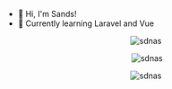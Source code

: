 <!-- GitHub Profile Views Counter and commited -->
<!-- <div style="display: flex; justify-content: space-between; align-items: center;">
    <div>
        <a href="https://github.com/sdnas">
            <img src="https://komarev.com/ghpvc/?username=sdnas&label=Profile%20Views&color=0e75b6&style=flat" alt="sdnas's Profile Views" />
        </a>
    </div>
</div> -->

- 👋 Hi, I'm Sands!
- 🌱 Currently learning Laravel and Vue

<div align="center">
    <p><img src="https://github-readme-stats.vercel.app/api/top-langs?username=sdnas&show_icons=true&locale=en&layout=compact" alt="sdnas" /></p>
    <p>&nbsp;<img src="https://github-readme-stats.vercel.app/api?username=sdnas&show_icons=true&locale=en" alt="sdnas" /></p>
    <p><img src="https://github-readme-streak-stats.herokuapp.com/?user=sdnas&" alt="sdnas" /></p>
</div>

<!--
**sdnas/sdnas** is a ✨ _special_ ✨ repository because its `README.md` (this file) appears on your GitHub profile.
-->
